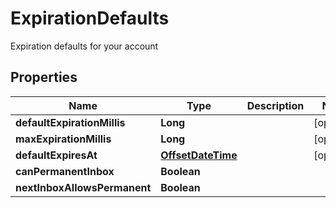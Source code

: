 

# ExpirationDefaults

Expiration defaults for your account
## Properties

Name | Type | Description | Notes
------------ | ------------- | ------------- | -------------
**defaultExpirationMillis** | **Long** |  |  [optional]
**maxExpirationMillis** | **Long** |  |  [optional]
**defaultExpiresAt** | [**OffsetDateTime**](OffsetDateTime) |  |  [optional]
**canPermanentInbox** | **Boolean** |  | 
**nextInboxAllowsPermanent** | **Boolean** |  | 



